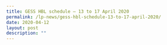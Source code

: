 ```yaml
---
title: GESS HBL schedule – 13 to 17 April 2020
permalink: /lp-news/gess-hbl-schedule-13-to-17-april-2020/
date: 2020-04-12
layout: post
description: ""
---
```

